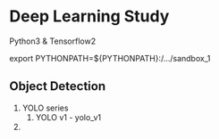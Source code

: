 Deep Learning Study
===================

Python3 & Tensorflow2

export PYTHONPATH=${PYTHONPATH}:/.../sandbox_1

Object Detection
----------------
1. YOLO series
    1. YOLO v1 - yolo_v1
2. 
